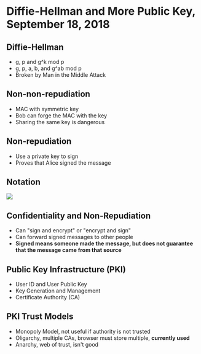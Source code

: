 # Diffie-Hellman and More Public Key, September 18, 2018

## Diffie-Hellman

* g, p and g^k mod p
* g, p, a, b, and g^ab mod p
* Broken by Man in the Middle Attack

## Non-non-repudiation

* MAC with symmetric key
* Bob can forge the MAC with the key
* Sharing the same key is dangerous

## Non-repudiation

* Use a private key to sign
* Proves that Alice signed the message

## Notation

![](https://i.imgur.com/AJhO6ZU.png)

## Confidentiality and Non-Repudiation

* Can "sign and encrypt" or "encrypt and sign"
* Can forward signed messages to other people
* **Signed means someone made the message, but does not guarantee that the message came from that source**

## Public Key Infrastructure (PKI)

* User ID and User Public Key
* Key Generation and Management
* Certificate Authority (CA)

## PKI Trust Models

* Monopoly Model, not useful if authority is not trusted
* Oligarchy, multiple CAs, browser must store multiple, **currently used**
* Anarchy, web of trust, isn't good